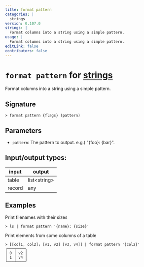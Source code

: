 ```yaml
---
title: format pattern
categories: |
  strings
version: 0.107.0
strings: |
  Format columns into a string using a simple pattern.
usage: |
  Format columns into a string using a simple pattern.
editLink: false
contributors: false
---
```

<!-- This file is automatically generated. Please edit the command in https://github.com/nushell/nushell instead. -->

# `format pattern` for [strings](/commands/categories/strings.md)

<div class='command-title'>Format columns into a string using a simple pattern.</div>

## Signature

```> format pattern {flags} (pattern)```

## Parameters

 -  `pattern`: The pattern to output. e.g.) "{foo}: {bar}".


## Input/output types:

| input  | output       |
| ------ | ------------ |
| table  | list&lt;string&gt; |
| record | any          |
## Examples

Print filenames with their sizes
```nu
> ls | format pattern '{name}: {size}'

```

Print elements from some columns of a table
```nu
> [[col1, col2]; [v1, v2] [v3, v4]] | format pattern '{col2}'
╭───┬────╮
│ 0 │ v2 │
│ 1 │ v4 │
╰───┴────╯

```
